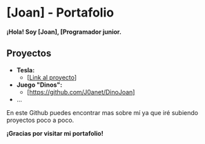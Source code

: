# **[Joan]** - Portafolio

**¡Hola! Soy [Joan], [Programador junior.**



## Proyectos
* **Tesla:** 
    * [[Link al proyecto](https://github.com/J0anet/tesla-landing)]
* **Juego "Dinos":**
    * [https://github.com/J0anet/DinoJoan]
* ...

En este Github puedes encontrar mas sobre mí ya que iré subiendo proyectos poco a poco.

**¡Gracias por visitar mi portafolio!**

